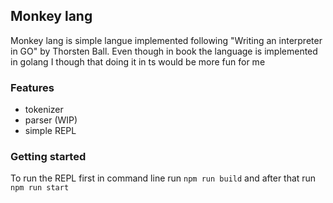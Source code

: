 ## Monkey lang
Monkey lang is simple langue implemented following "Writing an interpreter in GO" by Thorsten Ball.
Even though in book the language is implemented in golang I though that doing it in ts would be more fun for me

### Features
- tokenizer
- parser (WIP)
- simple REPL

### Getting started
To run the REPL first in command line run `npm run build` and after that run `npm run start`
